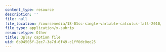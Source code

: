```yaml
---
content_type: resource
description: ''
file: null
file_location: /coursemedia/18-01sc-single-variable-calculus-fall-2010/6b94505f2ec73a7d6f49c1ff0dc0ec25_ed-rB3k_56U.srt
file_type: application/x-subrip
resourcetype: Other
title: 3play caption file
uid: 6b94505f-2ec7-3a7d-6f49-c1ff0dc0ec25
---
```

